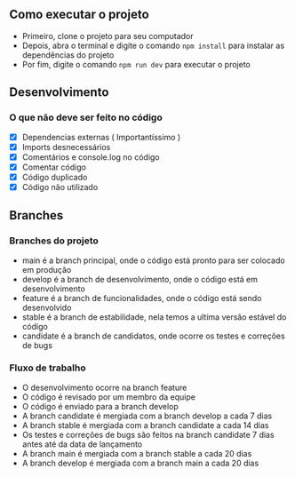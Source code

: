 ## Como executar o projeto
- Primeiro, clone o projeto para seu computador
- Depois, abra o terminal e digite o comando `npm install` para instalar as dependências do projeto
- Por fim, digite o comando `npm run dev` para executar o projeto

## Desenvolvimento
### O que não deve ser feito no código
- [x] Dependencias externas ( Importantíssimo )
- [x] Imports desnecessários
- [x] Comentários e console.log no código
- [x] Comentar código
- [x] Código duplicado
- [x] Código não utilizado

## Branches
### Branches do projeto
- main é a branch principal, onde o código está pronto para ser colocado em produção
- develop é a branch de desenvolvimento, onde o código está em desenvolvimento
- feature é a branch de funcionalidades, onde o código está sendo desenvolvido
- stable é a branch de estabilidade, nela temos a ultima versão estável do código
- candidate é a branch de candidatos, onde ocorre os testes e correções de bugs

### Fluxo de trabalho
- O desenvolvimento ocorre na branch feature
- O código é revisado por um membro da equipe
- O código é enviado para a branch develop
- A branch candidate é mergiada com a branch develop a cada 7 dias
- A branch stable é mergiada com a branch candidate a cada 14 dias
- Os testes e correções de bugs são feitos na branch candidate 7 dias antes até da data de lançamento
- A branch main é mergiada com a branch stable a cada 20 dias
- A branch develop é mergiada com a branch main a cada 20 dias